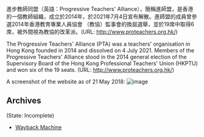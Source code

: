 
進步教師同盟（英語：Progressive Teachers' Alliance），簡稱進師盟，是香港的一個教師組織，成立於2014年，於2021年7月4日宣布解散。進師盟的成員曾參選2014年香港教育專業人員協會 （教協）監事會的換屆選舉，並於19席中取得6席，被外間視為教協的改革派。(URL: http://www.proteachers.org.hk/)

The Progressive Teachers' Alliance (PTA) was a teachers' organisation in Hong Kong founded in 2014 and dissolved on 4 July 2021. Members of the Progressive Teachers' Alliance stood in the 2014 general election of the Supervisory Board of the Hong Kong Professional Teachers' Union (HKPTU) and won six of the 19 seats. (URL: http://www.proteachers.org.hk/)

A screenshot of the website as of 21 May 2018:
![image](https://user-images.githubusercontent.com/103475460/165335323-dd50459b-df44-4ca6-9c46-775024939c8f.png)


## Archives
(State: Incomplete)



- [Wayback Machine](https://web.archive.org/web/*/http://www.proteachers.org.hk/)
